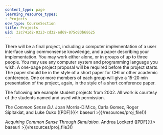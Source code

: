 ```yaml
---
content_type: page
learning_resource_types:
- Projects
ocw_type: CourseSection
title: Projects
uid: 32c741d2-0323-cd32-ed69-875c83b68625
---
```


There will be a final project, including a computer implementation of a user interface using commonsense knowledge, and a paper describing your implementation. You may work either alone, or in groups of up to three people. You may use any computer system and programming language you wish. A one-page project proposal will be required before the project starts. The paper should be in the style of a short paper for CHI or other academic conference. One or more members of each group will give a 15-20 min presentation of the project, again, in the style of a short conference paper.

The following are example student projects from 2002. All work is courtesy of the students named and used with permission.

_The Common Sense DJ._ Joan Morris-DiMico, Carla Gomez, Roger Sipitakiat, and Luke Ouko ([PDF]({{< baseurl >}}/resources/proj_file1))

_Acquiring Common Sense Through Simulation._ Andrea Lockerd ([PDF]({{< baseurl >}}/resources/proj_file3))